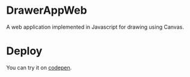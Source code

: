 # DrawerAppWeb

A web application implemented in Javascript for drawing using Canvas.

# Deploy

You can try it on [codepen](https://codepen.io/ferrommu/pen/MWBoPPY).
